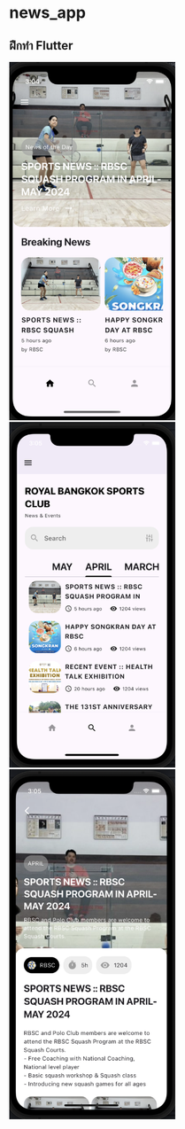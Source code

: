 # news_app
## ฝึกทำ Flutter

<img src="lib/img/ภาพถ่ายหน้าจอ 2567-05-21 เวลา 15.04.59.png" alt="ภาพถ่ายหน้าจอ 2567-05-21 เวลา 15.04.59" width="300"><br>
<img src="lib/img/ภาพถ่ายหน้าจอ 2567-05-21 เวลา 15.05.22.png" alt="ภาพถ่ายหน้าจอ 2567-05-21 เวลา 15.05.22" width="300"><br>
<img src="lib/img/ภาพถ่ายหน้าจอ 2567-05-21 เวลา 15.05.38.png" alt="ภาพถ่ายหน้าจอ 2567-05-21 เวลา 15.05.38" width="300">

